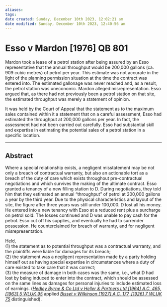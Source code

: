 ```yaml
---
aliases: 
tags: 
date created: Sunday, December 10th 2023, 12:02:21 am
date modified: Sunday, December 10th 2023, 12:40:56 am
---
```


# Esso v Mardon [1976] QB 801

Mardon took a lease of a petrol station after being assured by an Esso representative that the annual throughput would be 200,000 gallons (ca. 909 cubic metres) of petrol per year. This estimate was not accurate in the light of the planning permission situation at the time the contract was entered into. The estimated gallonage was never reached and, as a result, the petrol station was uneconomic. Mardon alleged misrepresentation. Esso argued that, as there had not previously been a petrol station on that site, the estimated throughput was merely a statement of opinion.

It was held by the Court of Appeal that the statement as to the maximum sales contained within it a statement that on a careful assessment, Esso had estimated the throughput at 200,000 gallons per year. In fact, the assessment had not been carried out carefully. Esso had substantial skill and expertise in estimating the potential sales of a petrol station in a specific location.

---

## Abstract

Where a special relationship exists, a negligent misstatement may be not only a breach of contractual warranty, but also an actionable tort as a breach of the duty of care which exists throughout pre-contractual negotiations and which survives the making of the ultimate contract. Esso granted a tenancy of a new filling station to D. During negotiations, they told him that they estimated an annual “throughput” of petrol at 200,000 gallons a year by the third year. Due to the physical characteristics and layout of the site, the figure after three years was still under 100,000. D lost all his money. He entered into a new tenancy with Esso at a reduced rent plus a surcharge on petrol sold. The losses continued and D was unable to pay cash for the petrol. Esso cut off his supplies, and eventually he had to surrender possession. He counterclaimed for breach of warranty, and for negligent misrepresentation.

Held,  
(1) the statement as to potential throughput was a contractual warranty, and the plaintiffs were liable for damages for its breach;  
(2) the statement was a negligent representation made by a party holding himself out as having special expertise in circumstances where a duty of care existed to take care that it was correct;  
(3) the measure of damage in both cases was the same, i.e., what D had lost by being induced to enter into the contract, which should be assessed on the same lines as damages for personal injuries to include estimated loss of earnings. (_[Hedley Byrne & Co Ltd v Heller & Partners Ltd [1964] A.C. 465, [1963] 5 WLUK 95](https://uk.westlaw.com/Document/IBC23A100E42711DA8FC2A0F0355337E9/View/FullText.html?originationContext=document&transitionType=DocumentItem&ppcid=fe384a80eced4851bb8f0eb95b12ef58&contextData=(sc.Default))_ applied _[Bisset v Wilkinson [1927] A.C. 177, [1926] 7 WLUK 75](https://uk.westlaw.com/Document/I75505F70E42711DA8FC2A0F0355337E9/View/FullText.html?originationContext=document&transitionType=DocumentItem&ppcid=fe384a80eced4851bb8f0eb95b12ef58&contextData=(sc.Default))_ distinguished).
